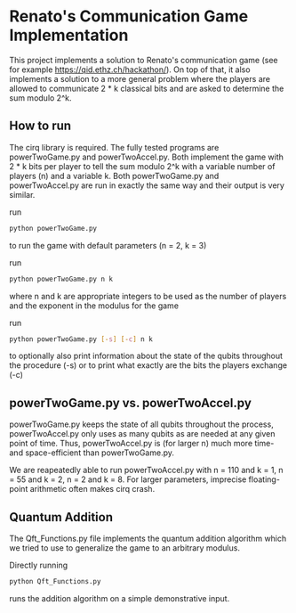 # Renato's Communication Game Implementation

This project implements a solution to Renato's communication game (see for example https://qid.ethz.ch/hackathon/). On top of that, it also implements a solution to a more general problem where the players are allowed to communicate 2 * k classical bits and are asked to determine the sum modulo 2^k.

## How to run
The cirq library is required.
The fully tested programs are powerTwoGame.py and powerTwoAccel.py. Both implement the game with 2 * k bits per player to tell the sum modulo 2^k with a variable number of players (n) and a variable k. Both powerTwoGame.py and powerTwoAccel.py are run in exactly the same way and their output is very similar.

run

```bash
python powerTwoGame.py
```

to run the game with default parameters (n = 2, k = 3)


run

```bash
python powerTwoGame.py n k
```

where n and k are appropriate integers to be used as the number of players and the exponent in the modulus for the game

run

```bash
python powerTwoGame.py [-s] [-c] n k
```

to optionally also print information about the state of the qubits throughout the procedure (-s) or to print what exactly are the bits the players exchange (-c)

## powerTwoGame.py vs. powerTwoAccel.py

powerTwoGame.py keeps the state of all qubits throughout the process, powerTwoAccel.py only uses as many qubits as are needed at any given point of time. Thus, powerTwoAccel.py is (for larger n) much more time- and space-efficient than powerTwoGame.py.

We are reapeatedly able to run powerTwoAccel.py with n = 110 and k = 1, n = 55 and k = 2, n = 2 and k = 8. For larger parameters, imprecise floating-point arithmetic often makes cirq crash. 

## Quantum Addition

The Qft_Functions.py file implements the quantum addition algorithm which we tried to use to generalize the game to an arbitrary modulus.

Directly running

```bash
python Qft_Functions.py
```

runs the addition algorithm on a simple demonstrative input.

